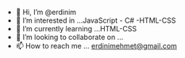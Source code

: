 - 👋 Hi, I’m @erdinim
- 👀 I’m interested in ...JavaScript - C#  -HTML-CSS
- 🌱 I’m currently learning ...HTML-CSS
- 💞️ I’m looking to collaborate on ...
- 📫 How to reach me ...
erdinimehmet@gmail.com
<!---
erdinim/erdinim is a ✨ special ✨ repository because its `README.md` (this file) appears on your GitHub profile.
You can click the Preview link to take a look at your changes.
--->
